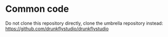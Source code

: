 
Common code
===========

Do not clone this repository directly, clone the umbrella repository instead:<br>
https://github.com/drunkflystudio/drunkflystudio
